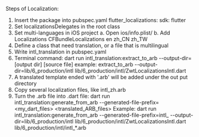 Steps of Localization:
1. Insert the package into pubspec.yaml
flutter_localizations:
    sdk: flutter
2. Set localizationsDelegates in the root class
3. Set multi-languages in iOS project
    a. Open ios/info.plist/
    b. Add Localizations
    	<key>CFBundleLocalizations</key>
    	<array>
    		<string>en</string>
    		<string>zh_CN</string>
    		<string>zh_TW</string>
    	</array>
4. Define a class that need translation, or a file that is multilingual
5. Write intl_translation in pubspec.yaml
6. Terminal command:
dart run intl_translation:extract_to_arb --output-dir=[output dir] [source file]
example:
extract_to_arb --output-dir=lib/6_production/intl lib/6_production/intl/ZwtLocalizationsIntl.dart
7. A translated template ended with '.arb' will be added under the out put directory
8. Copy several localization files, like intl_zh.arb
9. Turn the .arb file into .dart file:
dart run intl_translation:generate_from_arb --generated-file-prefix=<prefix> <my_dart_files> <translated_ARB_files>
Example:
dart run intl_translation:generate_from_arb --generated-file-prefix=intl_ --output-dir=lib/6_production/intl  lib/6_production/intl/ZwtLocalizationsIntl.dart lib/6_production/intl/intl_*.arb


